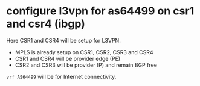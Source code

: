 # configure l3vpn for as64499 on csr1 and csr4 (ibgp)

Here CSR1 and CSR4 will be setup for L3VPN.  

* MPLS is already setup on CSR1, CSR2, CSR3 and CSR4
* CSR1 and CSR4 will be provider edge (PE)
* CSR2 and CSR3 will be provider (P) and remain BGP free

```vrf AS64499``` will be for Internet connectivity.  



